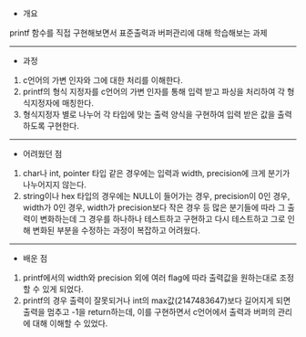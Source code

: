 - 개요

printf 함수를 직접 구현해보면서 표준출력과 버퍼관리에 대해 학습해보는 과제

---
- 과정

1. c언어의 가변 인자와 그에 대한 처리를 이해한다.
2. printf의 형식 지정자를 c언어의 가변 인자를 통해 입력 받고 파싱을 처리하여 각 형식지정자에 매칭한다.
3. 형식지정자 별로 나누어 각 타입에 맞는 출력 양식을 구현하여 입력 받은 값을 출력하도록 구현한다.

---
- 어려웠던 점

1. char나 int, pointer 타입 같은 경우에는 입력과 width, precision에 크게 분기가 나누어지지 않는다.
2. string이나 hex 타입의 경우에는 NULL이 들어가는 경우, precision이 0인 경우, width가 0인 경우, width가 precision보다 작은 경우 등 많은 분기들에 따라 그 출력이 변화하는데 그 경우를 하나하나 테스트하고 구현하고 다시 테스트하고 그로 인해 변화된 부분을 수정하는 과정이 복잡하고 어려웠다.

---
- 배운 점

1. printf에서의 width와 precision 외에 여러 flag에 따라 출력값을 원하는대로 조정할 수 있게 되었다.
2. printf의 경우 출력이 잘못되거나 int의 max값(2147483647)보다 길어지게 되면 출력을 멈추고 -1을 return하는데, 이를 구현하면서 c언어에서 출력과 버퍼의 관리에 대해 이해할 수 있었다.
